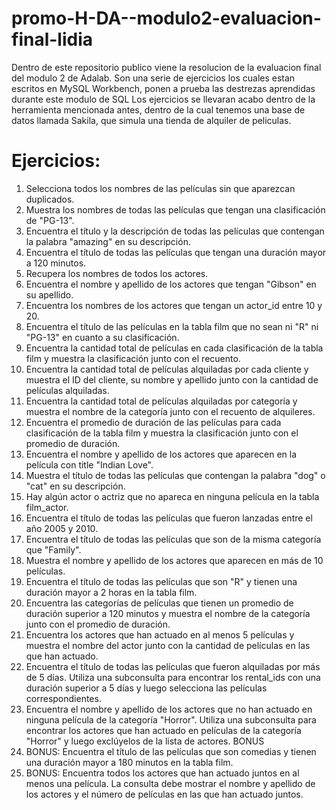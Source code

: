 # promo-H-DA--modulo2-evaluacion-final-lidia
Dentro de este repositorio publico viene la resolucion de la evaluacion final del modulo 2 de Adalab.
Son una serie de ejercicios los cuales estan escritos en MySQL Workbench, ponen a prueba las destrezas aprendidas durante este modulo de SQL
Los ejercicios se llevaran acabo dentro de la herramienta mencionada antes, dentro de la cual tenemos una base de datos llamada Sakila, que simula una tienda de alquiler de peliculas.

# Ejercicios:
1. Selecciona todos los nombres de las películas sin que aparezcan duplicados.
2. Muestra los nombres de todas las películas que tengan una clasificación de "PG-13".
3. Encuentra el título y la descripción de todas las películas que contengan la palabra "amazing" en 
su descripción.
4. Encuentra el título de todas las películas que tengan una duración mayor a 120 minutos.
5. Recupera los nombres de todos los actores.
6. Encuentra el nombre y apellido de los actores que tengan "Gibson" en su apellido.
7. Encuentra los nombres de los actores que tengan un actor_id entre 10 y 20.
8. Encuentra el título de las películas en la tabla film que no sean ni "R" ni "PG-13" en cuanto a su 
clasificación.
9. Encuentra la cantidad total de películas en cada clasificación de la tabla film y muestra la 
clasificación junto con el recuento.
10. Encuentra la cantidad total de películas alquiladas por cada cliente y muestra el ID del cliente, su 
nombre y apellido junto con la cantidad de películas alquiladas.
11. Encuentra la cantidad total de películas alquiladas por categoría y muestra el nombre de la 
categoría junto con el recuento de alquileres.
12. Encuentra el promedio de duración de las películas para cada clasificación de la tabla film y 
muestra la clasificación junto con el promedio de duración.
13. Encuentra el nombre y apellido de los actores que aparecen en la película con title "Indian Love".
14. Muestra el título de todas las películas que contengan la palabra "dog" o "cat" en su descripción.
15. Hay algún actor o actriz que no apareca en ninguna película en la tabla film_actor.
16. Encuentra el título de todas las películas que fueron lanzadas entre el año 2005 y 2010.
17. Encuentra el título de todas las películas que son de la misma categoría que "Family".
18. Muestra el nombre y apellido de los actores que aparecen en más de 10 películas.
19. Encuentra el título de todas las películas que son "R" y tienen una duración mayor a 2 horas en la 
tabla film.
20. Encuentra las categorías de películas que tienen un promedio de duración superior a 120 
minutos y muestra el nombre de la categoría junto con el promedio de duración.
21. Encuentra los actores que han actuado en al menos 5 películas y muestra el nombre del actor 
junto con la cantidad de películas en las que han actuado.
22. Encuentra el título de todas las películas que fueron alquiladas por más de 5 días. Utiliza una 
subconsulta para encontrar los rental_ids con una duración superior a 5 días y luego selecciona 
las películas correspondientes.
23. Encuentra el nombre y apellido de los actores que no han actuado en ninguna película de la 
categoría "Horror". Utiliza una subconsulta para encontrar los actores que han actuado en 
películas de la categoría "Horror" y luego exclúyelos de la lista de actores.
BONUS
24. BONUS: Encuentra el título de las películas que son comedias y tienen una duración mayor a 180 
minutos en la tabla film.
25. BONUS: Encuentra todos los actores que han actuado juntos en al menos una película. La 
consulta debe mostrar el nombre y apellido de los actores y el número de películas en las que 
han actuado juntos.
